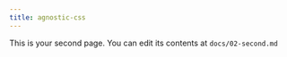 ```yaml
---
title: agnostic-css
---
```


This is your second page. You can edit its contents at `docs/02-second.md`
